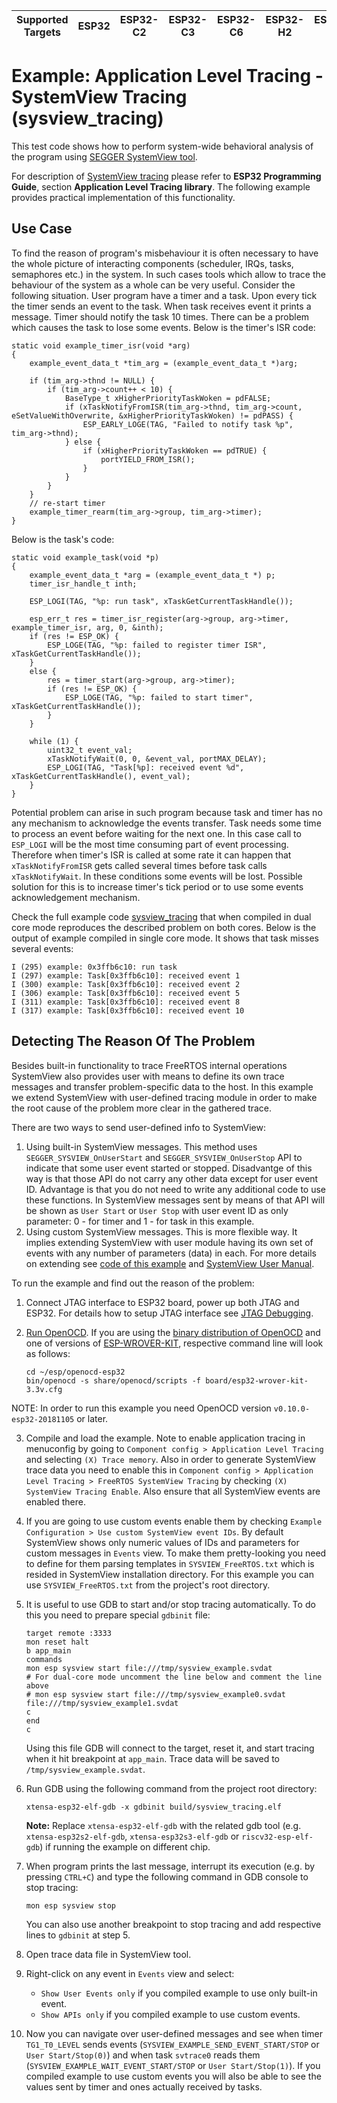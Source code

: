 | Supported Targets | ESP32 | ESP32-C2 | ESP32-C3 | ESP32-C6 | ESP32-H2 | ESP32-P4 | ESP32-S2 | ESP32-S3 |
| ----------------- | ----- | -------- | -------- | -------- | -------- | -------- | -------- | -------- |
# Example: Application Level Tracing - SystemView Tracing (sysview_tracing)

This test code shows how to perform system-wide behavioral analysis of the program using [SEGGER SystemView tool](https://www.segger.com/products/development-tools/systemview/).

For description of [SystemView tracing](https://docs.espressif.com/projects/esp-idf/en/latest/api-guides/app_trace.html#system-behaviour-analysis-with-segger-systemview) please refer to **ESP32 Programming Guide**, section **Application Level Tracing library**. The following example provides practical implementation of this functionality.


## Use Case

To find the reason of program's misbehaviour it is often necessary to have the whole picture of interacting components (scheduler, IRQs, tasks, semaphores etc.) in the system. In such cases tools which allow to trace the behaviour of the system as a whole can be very useful.
Consider the following situation. User program have a timer and a task. Upon every tick the timer sends an event to the task. When task receives event it prints a message. Timer should notify the task 10 times.
There can be a problem which causes the task to lose some events.
Below is the timer's ISR code:

```
static void example_timer_isr(void *arg)
{
    example_event_data_t *tim_arg = (example_event_data_t *)arg;

    if (tim_arg->thnd != NULL) {
        if (tim_arg->count++ < 10) {
            BaseType_t xHigherPriorityTaskWoken = pdFALSE;
            if (xTaskNotifyFromISR(tim_arg->thnd, tim_arg->count, eSetValueWithOverwrite, &xHigherPriorityTaskWoken) != pdPASS) {
                ESP_EARLY_LOGE(TAG, "Failed to notify task %p", tim_arg->thnd);
            } else {
                if (xHigherPriorityTaskWoken == pdTRUE) {
                    portYIELD_FROM_ISR();
                }
            }
        }
    }
    // re-start timer
    example_timer_rearm(tim_arg->group, tim_arg->timer);
}
```

Below is the task's code:

```
static void example_task(void *p)
{
    example_event_data_t *arg = (example_event_data_t *) p;
    timer_isr_handle_t inth;

    ESP_LOGI(TAG, "%p: run task", xTaskGetCurrentTaskHandle());

    esp_err_t res = timer_isr_register(arg->group, arg->timer, example_timer_isr, arg, 0, &inth);
    if (res != ESP_OK) {
        ESP_LOGE(TAG, "%p: failed to register timer ISR", xTaskGetCurrentTaskHandle());
    }
    else {
        res = timer_start(arg->group, arg->timer);
        if (res != ESP_OK) {
            ESP_LOGE(TAG, "%p: failed to start timer", xTaskGetCurrentTaskHandle());
        }
    }

    while (1) {
        uint32_t event_val;
        xTaskNotifyWait(0, 0, &event_val, portMAX_DELAY);
        ESP_LOGI(TAG, "Task[%p]: received event %d", xTaskGetCurrentTaskHandle(), event_val);
    }
}
```

Potential problem can arise in such program because task and timer has no any mechanism to acknowledge the events transfer. Task needs some time to process an event before waiting for the next one. In this case call to `ESP_LOGI` will be the most time consuming part of event processing. Therefore when timer's ISR is called at some rate it can happen that `xTaskNotifyFromISR` gets called several times before task calls `xTaskNotifyWait`. In these conditions some events will be lost. Possible solution for this is to increase timer's tick period or to use some events acknowledgement mechanism.

Check the full example code [sysview_tracing](main/sysview_tracing.c) that when compiled in dual core mode reproduces the described problem on both cores. Below is the output of example compiled in single core mode. It shows that task misses several events:

```
I (295) example: 0x3ffb6c10: run task
I (297) example: Task[0x3ffb6c10]: received event 1
I (300) example: Task[0x3ffb6c10]: received event 2
I (306) example: Task[0x3ffb6c10]: received event 5
I (311) example: Task[0x3ffb6c10]: received event 8
I (317) example: Task[0x3ffb6c10]: received event 10
```


## Detecting The Reason Of The Problem

Besides built-in functionality to trace FreeRTOS internal operations SystemView also provides user with means to define its own trace messages and transfer problem-specific data to the host. In this example we extend SystemView with user-defined tracing module in order to
make the root cause of the problem more clear in the gathered trace.

There are two ways to send user-defined info to SystemView:
1. Using built-in SystemView messages. This method uses `SEGGER_SYSVIEW_OnUserStart` and `SEGGER_SYSVIEW_OnUserStop` API to indicate that some user event started or stopped. Disadvantge of this way is that those API do not carry any other data except for user event ID. Advantage is that you do not need to write any additional code to use these functions. In SystemView messages sent by means of that API will be shown as `User Start` or `User Stop` with user event ID as only parameter: 0 - for timer and 1 - for task in this example.
2. Using custom SystemView messages. This is more flexible way. It implies extending SystemView with user module having its own set of events with any number of parameters (data) in each. For more details on extending see [code of this example](main/sysview_tracing.c) and [SystemView User Manual](https://www.segger.com/downloads/jlink/UM08027).

To run the example and find out the reason of the problem:

1.  Connect JTAG interface to ESP32 board, power up both JTAG and ESP32. For details how to setup JTAG interface see [JTAG Debugging](https://docs.espressif.com/projects/esp-idf/en/latest/api-guides/jtag-debugging/index.html).

2.  [Run OpenOCD](https://docs.espressif.com/projects/esp-idf/en/latest/api-guides/jtag-debugging/index.html#run-openocd). If you are using the [binary distribution of OpenOCD](https://docs.espressif.com/projects/esp-idf/en/latest/api-guides/jtag-debugging/index.html#jtag-debugging-setup-openocd) and one of versions of [ESP-WROVER-KIT](https://docs.espressif.com/projects/esp-idf/en/latest/hw-reference/modules-and-boards.html#esp-wrover-kit-v3), respective command line will look as follows:

    ```
    cd ~/esp/openocd-esp32
    bin/openocd -s share/openocd/scripts -f board/esp32-wrover-kit-3.3v.cfg
    ```
NOTE: In order to run this example you need OpenOCD version `v0.10.0-esp32-20181105` or later.

3.  Compile and load the example. Note to enable application tracing in menuconfig by going to `Component config > Application Level Tracing` and selecting `(X) Trace memory`. Also in order to generate SystemView trace data you need to enable this in `Component config > Application Level Tracing > FreeRTOS SystemView Tracing` by checking `(X) SystemView Tracing Enable`. Also ensure that all SystemView events are enabled there.

4.  If you are going to use custom events enable them by checking `Example Configuration > Use custom SystemView event IDs`. By default SystemView shows only numeric values of IDs and parameters for custom messages in `Events` view. To make them pretty-looking you need to define for them parsing templates in `SYSVIEW_FreeRTOS.txt` which is resided in SystemView installation directory. For this example you can use `SYSVIEW_FreeRTOS.txt` from the project's root directory.

5.  It is useful to use GDB to start and/or stop tracing automatically. To do this you need to prepare special `gdbinit` file:

    ```
    target remote :3333
    mon reset halt
    b app_main
    commands
    mon esp sysview start file:///tmp/sysview_example.svdat
    # For dual-core mode uncomment the line below and comment the line above
    # mon esp sysview start file:///tmp/sysview_example0.svdat file:///tmp/sysview_example1.svdat
    c
    end
    c
    ```

    Using this file GDB will connect to the target, reset it, and start tracing when it hit breakpoint at `app_main`. Trace data will be saved to `/tmp/sysview_example.svdat`.

6.  Run GDB using the following command from the project root directory:

    ```
    xtensa-esp32-elf-gdb -x gdbinit build/sysview_tracing.elf
    ```

    **Note:** Replace `xtensa-esp32-elf-gdb` with the related gdb tool (e.g. `xtensa-esp32s2-elf-gdb`, `xtensa-esp32s3-elf-gdb` or `riscv32-esp-elf-gdb`) if running the example on different chip.

7.  When program prints the last message, interrupt its execution (e.g. by pressing `CTRL+C`) and type the following command in GDB console to stop tracing:

    ```
    mon esp sysview stop
    ```

    You can also use another breakpoint to stop tracing and add respective lines to `gdbinit`  at step 5.

8.  Open trace data file in SystemView tool.

9.  Right-click on any event in `Events` view and select:

    - `Show User Events only` if you compiled example to use only built-in event.
    - `Show APIs only` if you compiled example to use custom events.

10.  Now you can navigate over user-defined messages and see when timer `TG1_T0_LEVEL` sends events (`SYSVIEW_EXAMPLE_SEND_EVENT_START/STOP` or `User Start/Stop(0)`) and when task `svtrace0` reads them (`SYSVIEW_EXAMPLE_WAIT_EVENT_START/STOP` or `User Start/Stop(1)`).
    If you compiled example to use custom events you will also be able to see the values sent by timer and ones actually received by tasks.

